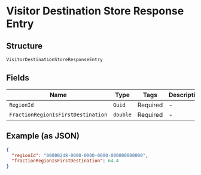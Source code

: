 
# Visitor Destination Store Response Entry

## Structure

`VisitorDestinationStoreResponseEntry`

## Fields

| Name | Type | Tags | Description |
|  --- | --- | --- | --- |
| `RegionId` | `Guid` | Required | - |
| `FractionRegionIsFirstDestination` | `double` | Required | - |

## Example (as JSON)

```json
{
  "regionId": "000002d8-0000-0000-0000-000000000000",
  "fractionRegionIsFirstDestination": 64.4
}
```


